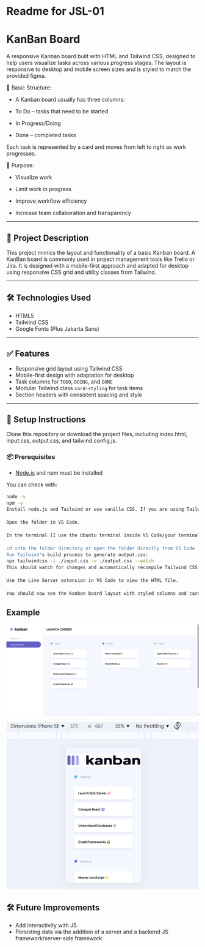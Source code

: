 # Readme for JSL-01

# KanBan Board

A responsive Kanban board built with HTML and Tailwind CSS, designed to help users visualize tasks across various progress stages. The layout is responsive to desktop and mobile screen sizes and is styled to match the provided figma.

🔹 Basic Structure:

- A Kanban board usually has three columns:

- To Do – tasks that need to be started

- In Progress/Doing

- Done – completed tasks

Each task is represented by a card and moves from left to right as work progresses.

🔹 Purpose:

- Visualize work

- Limit work in progress

- Improve workflow efficiency

- Increase team collaboration and transparency

---

## 🚀 Project Description

This project mimics the layout and functionality of a basic Kanban board. A KanBan board is commonly used in project management tools like Trello or Jira. It is designed with a mobile-first approach and adapted for desktop using responsive CSS grid and utility classes from Tailwind. 

---

## 🛠️ Technologies Used

- HTML5
- Tailwind CSS 
- Google Fonts (Plus Jakarta Sans)

---

## ✅ Features

- Responsive grid layout using Tailwind CSS
- Mobile-first design with adaptation for desktop
- Task columns for `TODO`, `DOING`, and `DONE`
- Modular Tailwind class `card-styling` for task items
- Section headers with consistent spacing and style

---

## 🧱 Setup Instructions

Clone this repository or download the project files, including index.html, input.css, output.css, and tailwind.config.js.

### 📦 Prerequisites

- [Node.js](https://nodejs.org/) and npm must be installed

You can check with:

```bash
node -v
npm -v
Install node.js and Tailwind or use vanilla CSS. If you are using Tailwind, link the CDN or initialize a local version.

Open the folder in VS Code.

In the terminal (I use the Ubuntu terminal inside VS Code/your terminal of choice), make sure you're in the project directory:

cd into the folder directory or open the folder directly from VS Code
Run Tailwind's build process to generate output.css:
npx tailwindcss -i ./input.css -o ./output.css --watch
This should watch for changes and automatically recompile Tailwind CSS. If the watch is not working then remove it and rebuild manually.

Use the Live Server extension in VS Code to view the HTML file.

You should now see the Kanban board layout with styled columns and cards. The layout will automatically adjust for desktop or mobile views.
```

## Example

![Desktop Kanban](/images/JSL-01-Desktop.png)

![Mobile Kanban](/images/JSL-01-Mobile.png)


## 🛠️ Future Improvements

- Add interactivity with JS
- Persisting data via the addition of a server and a backend JS framework/server-side framework